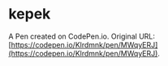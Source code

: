 # kepek

A Pen created on CodePen.io. Original URL: [https://codepen.io/Klrdmnk/pen/MWqyERJ](https://codepen.io/Klrdmnk/pen/MWqyERJ).

